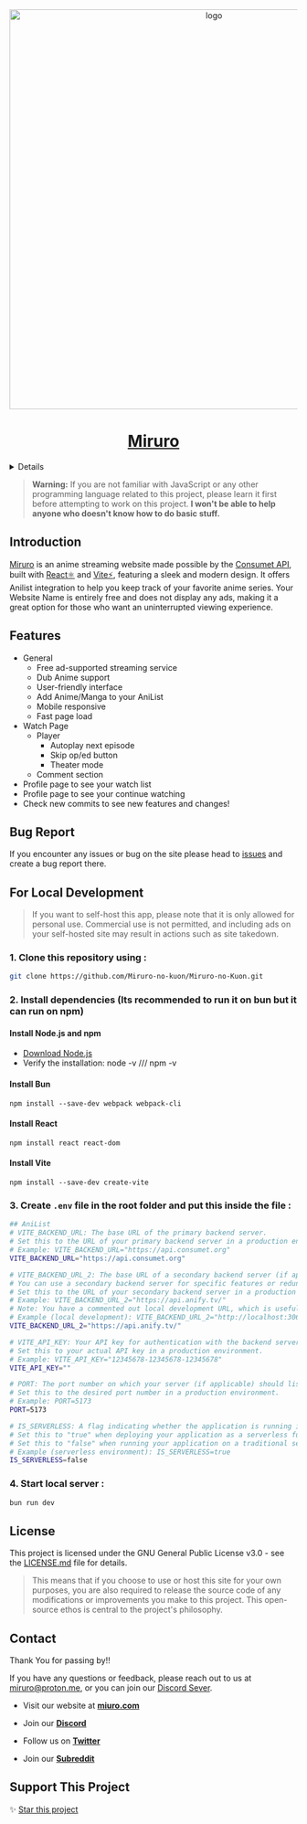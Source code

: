 <div align="center">
  <a>
    <img src="https://raw.githubusercontent.com/Miruro-no-kuon/Miruro-no-Kuon/%F0%9F%8C%8A-MiruroNoKuon-%F0%9F%8F%94%EF%B8%8F-Rise/src/assets/miruro-banner.png" alt="logo" width="700"/>
  </a>
</div>

<h1 align="center">
    <a href="https://miruro.com">Miruro</a>
</h1>

<details>

<h3 align="center">Splash Page</h3>
<img src=""/>
<h3 align="center">Home Page</h3>
<img src=""/>
<h3 align="center">Watch Page</h3>
<img src=""/>
<h3 align="center">Footer</h3>
<img src=""/>
<h3 align="center">Info Page</h3>
<img src=""/>

</details>

> **Warning:** If you are not familiar with JavaScript or any other programming language related to this project, please learn it first before attempting to work on this project. **I won't be able to help anyone who doesn't know how to do basic stuff.**

## Introduction

<p><a href="https://miruro.com">Miruro</a> is an anime streaming website made possible by the <a href="https://github.com/consumet">Consumet API</a>, built with  <a href="https://react.dev/">React⚛️</a> and <a href="https://vitejs.dev/">Vite⚡</a>, featuring a sleek and modern design. It offers Anilist integration to help you keep track of your favorite anime series. Your Website Name is entirely free and does not display any ads, making it a great option for those who want an uninterrupted viewing experience.</p>

## Features

- General
  - Free ad-supported streaming service
  - Dub Anime support
  - User-friendly interface
  - Add Anime/Manga to your AniList
  - Mobile responsive
  - Fast page load
- Watch Page
  - Player
    - Autoplay next episode
    - Skip op/ed button
    - Theater mode
  - Comment section
- Profile page to see your watch list
- Profile page to see your continue watching
- Check new commits to see new features and changes!

## Bug Report

If you encounter any issues or bug on the site please head to [issues](https://github.com/Miruro-no-kuon/Miruro-no-Kuon/issues) and create a bug report there.

## For Local Development

> If you want to self-host this app, please note that it is only allowed for personal use. Commercial use is not permitted, and including ads on your self-hosted site may result in actions such as site takedown.

### 1. Clone this repository using :

```bash
git clone https://github.com/Miruro-no-kuon/Miruro-no-Kuon.git
```

### 2. Install dependencies (Its recommended to run it on bun but it can run on npm)

####    Install Node.js and npm
- [Download Node.js](https://nodejs.org/)
- Verify the installation: node -v /// npm -v
####    Install Bun
    npm install --save-dev webpack webpack-cli
#### Install React
    npm install react react-dom
#### Install Vite
    npm install --save-dev create-vite

### 3. Create `.env` file in the root folder and put this inside the file :

```bash
## AniList
# VITE_BACKEND_URL: The base URL of the primary backend server.
# Set this to the URL of your primary backend server in a production environment.
# Example: VITE_BACKEND_URL="https://api.consumet.org"
VITE_BACKEND_URL="https://api.consumet.org"

# VITE_BACKEND_URL_2: The base URL of a secondary backend server (if applicable).
# You can use a secondary backend server for specific features or redundancy.
# Set this to the URL of your secondary backend server in a production environment.
# Example: VITE_BACKEND_URL_2="https://api.anify.tv/"
# Note: You have a commented out local development URL, which is useful for testing locally.
# Example (local development): VITE_BACKEND_URL_2="http://localhost:3060/"
VITE_BACKEND_URL_2="https://api.anify.tv/"

# VITE_API_KEY: Your API key for authentication with the backend servers.
# Set this to your actual API key in a production environment.
# Example: VITE_API_KEY="12345678-12345678-12345678"
VITE_API_KEY=""

# PORT: The port number on which your server (if applicable) should listen.
# Set this to the desired port number in a production environment.
# Example: PORT=5173
PORT=5173

# IS_SERVERLESS: A flag indicating whether the application is running in a serverless environment.
# Set this to "true" when deploying your application as a serverless function (e.g., on Vercel).
# Set this to "false" when running your application on a traditional server.
# Example (serverless environment): IS_SERVERLESS=true
IS_SERVERLESS=false
```

### 4. Start local server :

```bash
bun run dev
```

## License

This project is licensed under the GNU General Public License v3.0 - see the [LICENSE.md](LICENSE.md) file for details.

> This means that if you choose to use or host this site for your own purposes, you are also required to release the source code of any modifications or improvements you make to this project. This open-source ethos is central to the project's philosophy.

## Contact

Thank You for passing by!!

If you have any questions or feedback, please reach out to us at [miruro@proton.me](mailto:miruro@proton.me), or you can join our [Discord Sever](https://discord.com/invite/4kfypZ96K4).


- Visit our website at **[miuro.com](https://miruro.com)**
  
- Join our **[Discord](https://discord.gg/4kfypZ96K4)**

- Follow us on **[Twitter](https://twitter.com/miruro_official)** 

- Join our **[Subreddit](https://www.reddit.com/r/miruro)**

## Support This Project

✨ [Star this project](https://github.com/Miruro-no-kuon/Miruro-no-Kuon)
